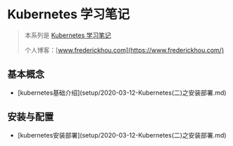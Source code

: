 # Kubernetes 学习笔记

> 本系列是 [Kubernetes 学习笔记](https://www.huweihuang.com/kubernetes-notes/)
>
> 个人博客：[www.frederickhou.com](https://www.frederickhou.com/)

## 基本概念

* \[kubernetes基础介绍\]\(setup/2020-03-12-Kubernetes\(二\)之安装部署.md\)

## 安装与配置

* \[kubernetes安装部署\]\(setup/2020-03-12-Kubernetes\(二\)之安装部署.md\)

